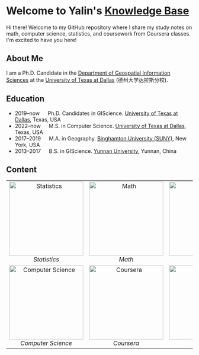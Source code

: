 # Welcome to Yalin's [Knowledge Base](https://gisyaliny.github.io/KnowledgeBase/)

Hi there! Welcome to my GitHub repository where I share my study notes on math, computer science, statistics, and coursework from Coursera classes. I'm excited to have you here!

## About Me

I am a Ph.D. Candidate in the [Department of Geospatial Information Sciences](https://epps.utdallas.edu/about/programs/geospatial-information-sciences/) at the [University of Texas at Dallas](https://www.utdallas.edu/) (德州大学达拉斯分校).

## Education

- 2019–now &emsp; Ph.D. Candidates in GIScience. [University of Texas at Dallas](https://epps.utdallas.edu/about/programs/geospatial-information-sciences/), Texas, USA
- 2022–now &emsp; M.S. in Computer Science. [University of Texas at Dallas](https://www.binghamton.edu/geography/), Texas, USA
- 2017–2019 &emsp; M.A. in Geography. [Binghamton University (SUNY)](https://www.binghamton.edu/geography/), New York, USA
- 2013–2017 &emsp; B.S. in GIScience. [Yunnan University](http://www.srees.ynu.edu.cn/english.htm), Yunnan, China

## Content

<table>
  <tr>
    <td align="center">
      <img src="https://gisyaliny.github.io/KnowledgeBase/assets/statistics.jpg" alt="Statistics" width="200" height="200">
      <br>
      <em>Statistics</em>
    </td>
    <td align="center">
      <img src="https://gisyaliny.github.io/KnowledgeBase/assets/math.png" alt="Math" width="200" height="200">
      <br>
      <em>Math</em>
    </td>
    <td align="center">
      <img src="https://gisyaliny.github.io/KnowledgeBase/assets/gis.png" alt="GIS" width="200" height="200">
      <br>
      <em>GIS</em>
    </td>
  </tr>
  <tr>
    <td align="center">
      <img src="https://gisyaliny.github.io/KnowledgeBase/assets/computer-science.png" alt="Computer Science" width="200" height="200">
      <br>
      <em>Computer Science</em>
    </td>
    <td align="center">
      <img src="https://gisyaliny.github.io/KnowledgeBase/assets/Coursera.png" alt="Coursera" width="200" height="200">
      <br>
      <em>Coursera</em>
    </td>
    <td align="center">
      <img src="https://gisyaliny.github.io/KnowledgeBase/assets/others.jpg" alt="Others" width="200" height="200">
      <br>
      <em>Others</em>
    </td>
  </tr>
</table>
